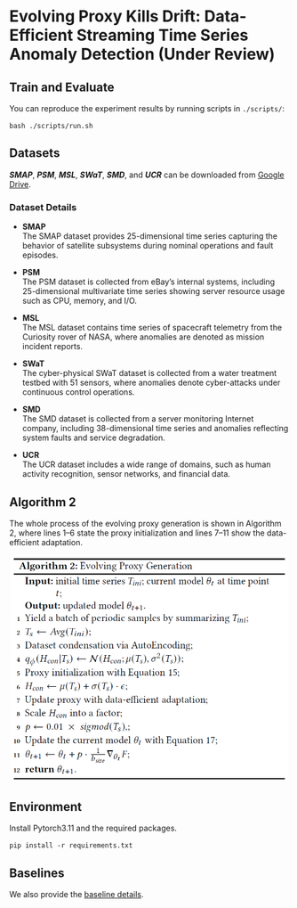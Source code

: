 # Evolving Proxy Kills Drift: Data-Efficient Streaming Time Series Anomaly Detection (Under Review)


## Train and Evaluate
You can reproduce the experiment results by running scripts in `./scripts/`:
```
bash ./scripts/run.sh
```

## Datasets

_**SMAP**_, _**PSM**_, _**MSL**_, _**SWaT**_, _**SMD**_, and _**UCR**_ can be downloaded from [Google Drive](https://drive.google.com/drive/folders/1KOQvV2nR6Y9tIkB4XELHA1CaV1F8LrZ6).

### Dataset Details

- **SMAP**  
  The SMAP dataset provides 25-dimensional time series capturing the behavior of satellite subsystems during nominal operations and fault episodes.

- **PSM**  
  The PSM dataset is collected from eBay’s internal systems, including 25-dimensional multivariate time series showing server resource usage such as CPU, memory, and I/O.

- **MSL**  
  The MSL dataset contains time series of spacecraft telemetry from the Curiosity rover of NASA, where anomalies are denoted as mission incident reports.

- **SWaT**  
  The cyber-physical SWaT dataset is collected from a water treatment testbed with 51 sensors, where anomalies denote cyber-attacks under continuous control operations. 

- **SMD**  
  The SMD dataset is collected from a server monitoring Internet company, including 38-dimensional time series and anomalies reflecting system faults and service degradation.

- **UCR**  
  The UCR dataset includes a wide range of domains, such as human activity recognition, sensor networks, and financial data.

## Algorithm 2
The whole process of the evolving proxy generation is shown
in Algorithm 2, where lines 1–6 state the proxy initialization and
lines 7–11 show the data-efficient adaptation.
<p align="center">
<img width="500" src="fig/Algorithm.png"/>
</p>



##  Environment
 Install Pytorch3.11 and the required packages.
```
pip install -r requirements.txt
```

## Baselines
We also provide the [baseline details](./baselines.md).
